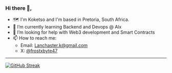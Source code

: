 ### Hi there 👋,
- 🗺 I'm Koketso and I'm based in Pretoria, South Africa.
- 🌱 I’m currently learning Backend and Devops @ Alx
- 🤔 I’m looking for help with Web3 development and Smart Contracts
- 📫 How to reach me:
  * Email: Lanchaster.k@gmail.com
  * X: [@frostxbyte47](https://twitter.com/frostxbyte47)
---
[![GitHub Streak](https://streak-stats.demolab.com/?user=Koketso-dax)](https://git.io/streak-stats)
<!--
**Koketso-dax/Koketso-dax** is a ✨ _special_ ✨ repository because its `README.md` (this file) appears on your GitHub profile.

Here are some ideas to get you started:

- 🔭 I’m currently working on ...
- 🌱 I’m currently learning ...
- 👯 I’m looking to collaborate on ...
- 🤔 I’m looking for help with ...
- 💬 Ask me about ...
- 📫 How to reach me: ...
- 😄 Pronouns: ...
- ⚡ Fun fact: ...
-->
